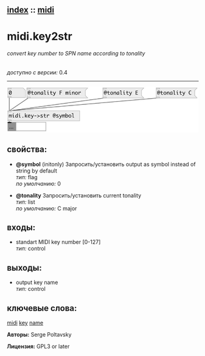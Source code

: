 [index](index.html) :: [midi](category_midi.html)
---

# midi.key2str

###### convert key number to SPN name according to tonality

*доступно с версии:* 0.4

---




[![example](../examples/img/midi.key2str.jpg)](../examples/pd/midi.key2str.pd)







## свойства:

* **@symbol** (initonly)
Запросить/установить output as symbol instead of string by default<br>
_тип:_ flag<br>
_по умолчанию:_ 0<br>

* **@tonality** 
Запросить/установить current tonality<br>
_тип:_ list<br>
_по умолчанию:_ C major<br>



## входы:

* standart MIDI key number [0-127]<br>
_тип:_ control



## выходы:

* output key name<br>
_тип:_ control



## ключевые слова:

[midi](keywords/midi.html)
[key](keywords/key.html)
[name](keywords/name.html)






**Авторы:** Serge Poltavsky




**Лицензия:** GPL3 or later





